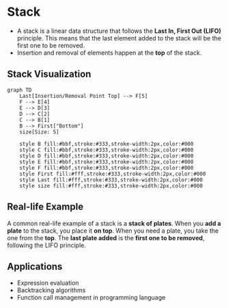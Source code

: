 # Stack

- A stack is a linear data structure that follows the **Last In, First Out (LIFO)** principle. This means that the last element added to the stack will be the first one to be removed.
- Insertion and removal of elements happen at the **top** of the stack.

## Stack Visualization

```mermaid
graph TD
    Last[Insertion/Removal Point Top] --> F[5]
    F --> E[4]
    E --> D[3]
    D --> C[2]
    C --> B[1]
    B --> First["Bottom"]
    size[Size: 5]

    style B fill:#bbf,stroke:#333,stroke-width:2px,color:#000
    style C fill:#bbf,stroke:#333,stroke-width:2px,color:#000
    style D fill:#bbf,stroke:#333,stroke-width:2px,color:#000
    style E fill:#bbf,stroke:#333,stroke-width:2px,color:#000
    style F fill:#bbf,stroke:#333,stroke-width:2px,color:#000
    style First fill:#fff,stroke:#333,stroke-width:2px,color:#000
    style Last fill:#fff,stroke:#333,stroke-width:2px,color:#000
    style size fill:#fff,stroke:#333,stroke-width:2px,color:#000
```

## Real-life Example

A common real-life example of a stack is a **stack of plates**. When you **add a plate** to the stack, you place it **on top**. When you need a plate, you take the one from the **top**. The **last plate added** is the **first one to be removed**, following the LIFO principle.

## Applications

- Expression evaluation
- Backtracking algorithms
- Function call management in programming language
